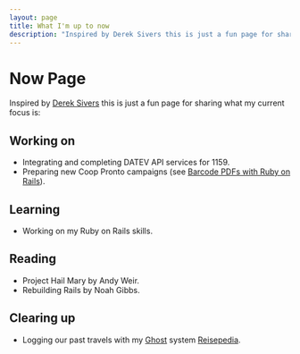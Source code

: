 ```yaml
---
layout: page
title: What I'm up to now
description: "Inspired by Derek Sivers this is just a fun page for sharing what my current focus is."
---
```


# Now Page

Inspired by [Derek Sivers](https://sive.rs/nowff/) this is just a fun page for sharing what my current focus is:

## Working on

* Integrating and completing DATEV API services for 1159.
* Preparing new Coop Pronto campaigns (see [Barcode PDFs with Ruby on Rails](/rails/barcode-pdfs-with-ruby-on-rails/)).

## Learning

* Working on my Ruby on Rails skills.

## Reading

* Project Hail Mary by Andy Weir.
* Rebuilding Rails by Noah Gibbs.

## Clearing up

* Logging our past travels with my [Ghost](/webtech/ghost-cms/) system [Reisepedia](https://reisepedia.de/).
